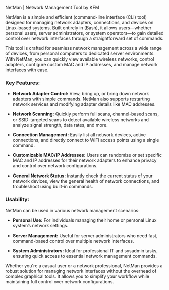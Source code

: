 NetMan | Network Management Tool by KFM

NetMan is a simple and efficient (command-line interface (CLI) 
tool) designed for managing network adapters, connections, and 
devices on Linux-based systems. Built entirely in (Bash), it 
allows  users—whether  personal users,  server administrators, 
or  system  operators—to  gain  detailed  control over network 
interfaces  through  a  straightforward   set   of   commands.

This tool is crafted for seamless network  management across a 
wide  range  of devices, from personal  computers to dedicated 
server  environments.  With  NetMan,   you  can  quickly  view 
available  wireless  networks,   control  adapters,  configure 
custom  MAC  and IP addresses,  and manage  network interfaces 
with ease.

### Key Features:
- **Network Adapter Control:**
  View, bring up, or bring down network adapters  with  simple 
  commands.  NetMan  also supports restarting network services 
  and modifying adapter details like MAC addresses.
  
- **Network Scanning:**
  Quickly perform full scans, channel-based scans, or 
  SSID-targeted scans to detect available wireless networks 
  and analyze signal strength, data rates, and more.

- **Connection Management:**
  Easily list all network devices, active connections, and 
  directly connect to WiFi access points using a single 
  command.

- **Customizable MAC/IP Addresses:**
  Users can randomize or set specific MAC and IP addresses for
  their network adapters to enhance privacy and control over 
  network configurations.

- **General Network Status:**
  Instantly check the current status of your network devices, 
  view the general health of network connections, and 
  troubleshoot using built-in commands.

### Usability:
  NetMan can be used in various network management scenarios: 
- **Personal Use:**
  For individuals managing their home or personal Linux 
  system’s network settings.

- **Server Management:** 
  Useful for server administrators who need fast, 
  command-based control over multiple network interfaces. 

- **System Administrators:**
  Ideal for professional IT and sysadmin tasks, ensuring 
  quick access to essential network management commands.

Whether you're a casual user or a network professional, NetMan 
provides a robust solution for managing network interfaces 
without the overhead of complex graphical tools. It allows you 
to simplify your workflow while maintaining full control over 
network configurations.
